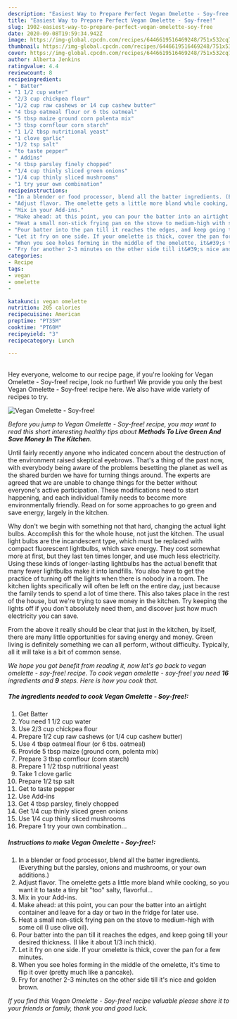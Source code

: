 ```yaml
---
description: "Easiest Way to Prepare Perfect Vegan Omelette - Soy-free!"
title: "Easiest Way to Prepare Perfect Vegan Omelette - Soy-free!"
slug: 1902-easiest-way-to-prepare-perfect-vegan-omelette-soy-free
date: 2020-09-08T19:59:34.942Z
image: https://img-global.cpcdn.com/recipes/6446619516469248/751x532cq70/vegan-omelette-soy-free-recipe-main-photo.jpg
thumbnail: https://img-global.cpcdn.com/recipes/6446619516469248/751x532cq70/vegan-omelette-soy-free-recipe-main-photo.jpg
cover: https://img-global.cpcdn.com/recipes/6446619516469248/751x532cq70/vegan-omelette-soy-free-recipe-main-photo.jpg
author: Alberta Jenkins
ratingvalue: 4.4
reviewcount: 8
recipeingredient:
- " Batter"
- "1 1/2 cup water"
- "2/3 cup chickpea flour"
- "1/2 cup raw cashews or 14 cup cashew butter"
- "4 tbsp oatmeal flour or 6 tbs oatmeal"
- "5 tbsp maize ground corn polenta mix"
- "3 tbsp cornflour corn starch"
- "1 1/2 tbsp nutritional yeast"
- "1 clove garlic"
- "1/2 tsp salt"
- "to taste pepper"
- " Addins"
- "4 tbsp parsley finely chopped"
- "1/4 cup thinly sliced green onions"
- "1/4 cup thinly sliced mushrooms"
- "1 try your own combination"
recipeinstructions:
- "In a blender or food processor, blend all the batter ingredients. (Everything but the parsley, onions and mushrooms, or your own additions.)"
- "Adjust flavor. The omelette gets a little more bland while cooking, so you want it to taste a tiny bit &#34;too&#34; salty, flavorful..."
- "Mix in your Add-ins."
- "Make ahead: at this point, you can pour the batter into an airtight container and leave for a day or two in the fridge for later use."
- "Heat a small non-stick frying pan on the stove to medium-high with some oil (I use olive oil)."
- "Pour batter into the pan till it reaches the edges, and keep going till your desired thickness. (I like it about 1/3 inch thick)."
- "Let it fry on one side. If your omelette is thick, cover the pan for a few minutes."
- "When you see holes forming in the middle of the omelette, it&#39;s time to flip it over (pretty much like a pancake)."
- "Fry for another 2-3 minutes on the other side till it&#39;s nice and golden brown."
categories:
- Recipe
tags:
- vegan
- omelette
- 

katakunci: vegan omelette  
nutrition: 205 calories
recipecuisine: American
preptime: "PT35M"
cooktime: "PT60M"
recipeyield: "3"
recipecategory: Lunch

---
```

<br>
Hey everyone, welcome to our recipe page, if you're looking for Vegan Omelette - Soy-free! recipe, look no further! We provide you only the best Vegan Omelette - Soy-free! recipe here. We also have wide variety of recipes to try.
<br>


![Vegan Omelette - Soy-free!](https://img-global.cpcdn.com/recipes/6446619516469248/751x532cq70/vegan-omelette-soy-free-recipe-main-photo.jpg)

<i>Before you jump to Vegan Omelette - Soy-free! recipe, you may want to read this short interesting healthy tips about 
<strong>Methods To Live Green And Save Money In The Kitchen</strong>.</i>
</br>

Until fairly recently anyone who indicated concern about the destruction of the environment raised skeptical eyebrows. That's a thing of the past now, with everybody being aware of the problems besetting the planet as well as the shared burden we have for turning things around. The experts are agreed that we are unable to change things for the better without everyone's active participation. These modifications need to start happening, and each individual family needs to become more environmentally friendly. Read on for some approaches to go green and save energy, largely in the kitchen.

Why don't we begin with something not that hard, changing the actual light bulbs. Accomplish this for the whole house, not just the kitchen. The usual light bulbs are the incandescent type, which must be replaced with compact fluorescent lightbulbs, which save energy. They cost somewhat more at first, but they last ten times longer, and use much less electricity. Using these kinds of longer-lasting lightbulbs has the actual benefit that many fewer lightbulbs make it into landfills. You also have to get the practice of turning off the lights when there is nobody in a room. The kitchen lights specifically will often be left on the entire day, just because the family tends to spend a lot of time there. This also takes place in the rest of the house, but we're trying to save money in the kitchen. Try keeping the lights off if you don't absolutely need them, and discover just how much electricity you can save.

From the above it really should be clear that just in the kitchen, by itself, there are many little opportunities for saving energy and money. Green living is definitely something we can all perform, without difficulty. Typically, all it will take is a bit of common sense.


<i>We hope you got benefit from reading it, now let's go back to vegan omelette - soy-free! recipe. To cook vegan omelette - soy-free! you need <strong>16</strong> ingredients and <strong>9</strong> steps. Here is how you cook that.
</i>

##### The ingredients needed to cook Vegan Omelette - Soy-free!:

1. Get  Batter
1. You need 1 1/2 cup water
1. Use 2/3 cup chickpea flour
1. Prepare 1/2 cup raw cashews (or 1/4 cup cashew butter)
1. Use 4 tbsp oatmeal flour (or 6 tbs. oatmeal)
1. Provide 5 tbsp maize (ground corn, polenta mix)
1. Prepare 3 tbsp cornflour (corn starch)
1. Prepare 1 1/2 tbsp nutritional yeast
1. Take 1 clove garlic
1. Prepare 1/2 tsp salt
1. Get to taste pepper
1. Use  Add-ins
1. Get 4 tbsp parsley, finely chopped
1. Get 1/4 cup thinly sliced green onions
1. Use 1/4 cup thinly sliced mushrooms
1. Prepare 1 try your own combination...


##### Instructions to make Vegan Omelette - Soy-free!:

1. In a blender or food processor, blend all the batter ingredients. (Everything but the parsley, onions and mushrooms, or your own additions.)
1. Adjust flavor. The omelette gets a little more bland while cooking, so you want it to taste a tiny bit &#34;too&#34; salty, flavorful...
1. Mix in your Add-ins.
1. Make ahead: at this point, you can pour the batter into an airtight container and leave for a day or two in the fridge for later use.
1. Heat a small non-stick frying pan on the stove to medium-high with some oil (I use olive oil).
1. Pour batter into the pan till it reaches the edges, and keep going till your desired thickness. (I like it about 1/3 inch thick).
1. Let it fry on one side. If your omelette is thick, cover the pan for a few minutes.
1. When you see holes forming in the middle of the omelette, it&#39;s time to flip it over (pretty much like a pancake).
1. Fry for another 2-3 minutes on the other side till it&#39;s nice and golden brown.


<i>If you find this Vegan Omelette - Soy-free! recipe valuable please share it to your friends or family, thank you and good luck.</i>
